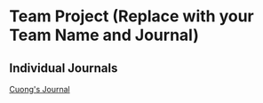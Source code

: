 # Team Project (Replace with your Team Name and Journal)

## Individual Journals
[Cuong's Journal]()

